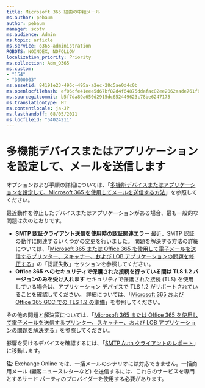 ```yaml
---
title: Microsoft 365 経由の中継メール
ms.author: pebaum
author: pebaum
manager: scotv
ms.audience: Admin
ms.topic: article
ms.service: o365-administration
ROBOTS: NOINDEX, NOFOLLOW
localization_priority: Priority
ms.collection: Adm_O365
ms.custom:
- "154"
- "3000003"
ms.assetid: 84191e23-496c-495a-a2ec-28c5ae0d4c0b
ms.openlocfilehash: ef06cfe41eee5d67bf82d4f64875ddafac82ee2062aade761f81b906cd428dd5
ms.sourcegitcommit: b5f7da89a650d2915dc652449623c78be6247175
ms.translationtype: HT
ms.contentlocale: ja-JP
ms.lasthandoff: 08/05/2021
ms.locfileid: "54024211"
---
```

# <a name="set-up-a-multifunction-device-or-application-to-send-email"></a>多機能デバイスまたはアプリケーションを設定して、メールを送信します

オプションおよび手順の詳細については、「[多機能デバイスまたはアプリケーションを設定して、Microsoft 365 を使用してメールを送信する方法](/Exchange/mail-flow-best-practices/how-to-set-up-a-multifunction-device-or-application-to-send-email-using-microsoft-365-or-office-365)」を参照してください。
  
最近動作を停止したデバイスまたはアプリケーションがある場合、最も一般的な問題は次のとおりです。

- **SMTP 認証クライアント送信を使用時の認証関連エラー** 最近、SMTP 認証の動作に関連するいくつかの変更を行いました。 問題を解決する方法の詳細については、「[Microsoft 365 または Office 365 を使用して電子メールを送信するプリンター、スキャナー、および LOB アプリケーションの問題を修正する](/Exchange/mail-flow-best-practices/fix-issues-with-printers-scanners-and-lob-applications-that-send-email-using-off#error-authentication-unsuccessful)」の「認証失敗」セクションを参照してください。
- **Office 365 へのセキュリティで保護された接続を行っている間は TLS 1.2 バージョンのみを受け入れます** セキュリティで保護された接続 (TLS) を使用している場合は、アプリケーション デバイスで TLS 1.2 がサポートされていることを確認してください。 詳細については、「[Microsoft 365 および Office 365 GCC での TLS 1.2 の準備](/microsoft-365/compliance/prepare-tls-1.2-in-office-365)」を参照してください。
 
その他の問題と解決策については、「[Microsoft 365 または Office 365 を使用して電子メールを送信するプリンター、スキャナー、および LOB アプリケーションの問題を解決する](/Exchange/mail-flow-best-practices/fix-issues-with-printers-scanners-and-lob-applications-that-send-email-using-off)」を参照してください。

影響を受けるデバイスを確認するには、「[SMTP Auth クライアントのレポート](https://protection.office.com/mailflow/dashboard)」に移動します。

**注**: Exchange Online では、一括メールのシナリオには対応できません。一括商用メール (顧客ニュースレターなど) を送信するには、これらのサービスを専門とするサード パーティのプロバイダーを使用する必要があります。
